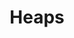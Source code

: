 ---
git: https://github.com/HeapsIO
logohandle: heapsio
sort: heapsio
title: Heaps
website: https://heaps.io/
---